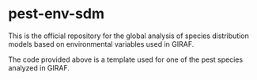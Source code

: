 # pest-env-sdm
This is the official repository for the global analysis of species distribution models based on environmental variables used in GIRAF.

The code provided above is a template used for one of the pest species analyzed in GIRAF.
